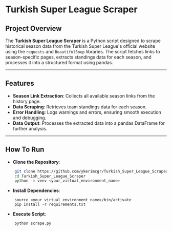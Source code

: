 # **Turkish Super League Scraper**

## **Project Overview**
The **Turkish Super League Scraper** is a Python script designed to scrape historical season data from the Turkish Super League's official website using the `requests` and `BeautifulSoup` libraries. The script fetches links to season-specific pages, extracts standings data for each season, and processes it into a structured format using pandas.

---

## **Features**
- **Season Link Extraction**: Collects all available season links from the history page.
- **Data Scraping**: Retrieves team standings data for each season.
- **Error Handling**: Logs warnings and errors, ensuring smooth execution and debugging.
- **Data Output**: Processes the extracted data into a pandas DataFrame for further analysis.

---

## **How To Run**
- **Clone the Repository**: 
```bash
    git clone https://github.com/ykerimcgr/Turkish_Super_League_Scraper.git
    cd Turkish_Super_League_Scraper
    python -m venv <your_virtual_environment_name>
```
- **Install Dependencies**:
```
    source <your_virtual_environment_name>/bin/activate
    pip install -r requirements.txt
```
- **Execute Script**:
```
    python scrape.py
```